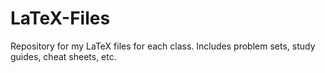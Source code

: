 # LaTeX-Files
Repository for my LaTeX files for each class. Includes problem sets, study guides, cheat sheets, etc.
